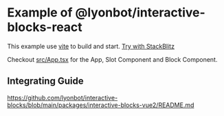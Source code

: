 # Example of @lyonbot/interactive-blocks-react

This example use [vite](https://vitejs.dev/) to build and start. [Try with StackBlitz](https://stackblitz.com/github/lyonbot/interactive-blocks/tree/main/packages/example-react-simple)

Checkout [src/App.tsx](src/App.tsx) for the App, Slot Component and Block Component.

## Integrating Guide

<https://github.com/lyonbot/interactive-blocks/blob/main/packages/interactive-blocks-vue2/README.md>

